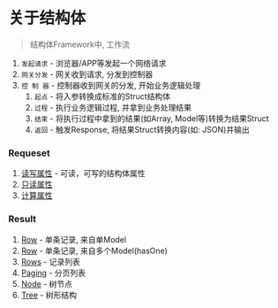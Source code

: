 # 关于结构体

> 结构体Framework中, 工作流

1. `发起请求` - 浏览器/APP等发起一个网络请求
1. `网关分发` - 网关收到请求, 分发到控制器
1. `控 制 器` - 控制器收到网关的分发, 开始业务逻辑处理
    1. `起点` - 将入参转换成标准的Struct结构体
    1. `过程` - 执行业务逻辑过程, 并拿到业务处理结果
    1. `结束` - 将执行过程中拿到的结果(如Array, Model等)转换为结果Struct
    1. `返回` - 触发Response, 将结果Struct转换内容(如: JSON)并输出


### Requeset

1. [读写属性](./rq.rw.md) - 可读，可写的结构体属性
1. [只读属性](./)
1. [计算属性](./)


### Result

1. [Row](./as.row1.md) - 单条记录, 来自单Model
1. [Row](./as.row2.md) - 单条记录, 来自多个Model(hasOne)
1. [Rows](./as.rows.md) - 记录列表
1. [Paging](./as.paging.md) - 分页列表
1. [Node](./as.node.md) - 树节点
1. [Tree](./as.tree.md) - 树形结构
